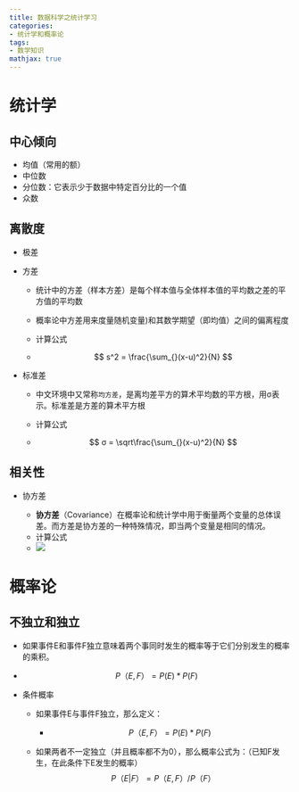 ```yaml
---
title: 数据科学之统计学习
categories: 
- 统计学和概率论
tags: 
- 数学知识
mathjax: true
---
```




# 统计学

## 中心倾向

* 均值（常用的额）
* 中位数
* 分位数：它表示少于数据中特定百分比的一个值
* 众数

<!--more-->

## 离散度

* 极差

* 方差

  * 统计中的方差（样本方差）是每个样本值与全体样本值的平均数之差的平方值的平均数

  * 概率论中方差用来度量随机变量)和其数学期望（即均值）之间的偏离程度

  * 计算公式

  * $$
    s^2 = \frac{\sum_{}(x-u)^2}{N}
    $$

    

* 标准差

  * 中文环境中又常称`均方差`，是离均差平方的算术平均数的平方根，用σ表示。标准差是方差的算术平方根

  * 计算公式

  * $$
    σ = \sqrt\frac{\sum_{}(x-u)^2}{N}
    $$

    

## 相关性

* 协方差

  * **协方差**（Covariance）在概率论和统计学中用于衡量两个变量的总体误差。而方差是协方差的一种特殊情况，即当两个变量是相同的情况。
  * 计算公式
  * ![](http://chuantu.xyz/t6/702/1563087781x2073530529.jpg)


# 概率论



## 不独立和独立

* 如果事件E和事件F独立意味着两个事同时发生的概率等于它们分别发生的概率的乘积。

* $$
  P（E, F） = P(E)*P(F)
  $$

  

* 条件概率

  * 如果事件E与事件F独立，那么定义：

    * $$
      P（E, F） = P(E)*P(F)
      $$

  * 如果两者不一定独立（并且概率都不为0），那么概率公式为：（已知F发生，在此条件下E发生的概率）
    $$
    P（E|F） = P（E, F）/P（F）
    $$
    


